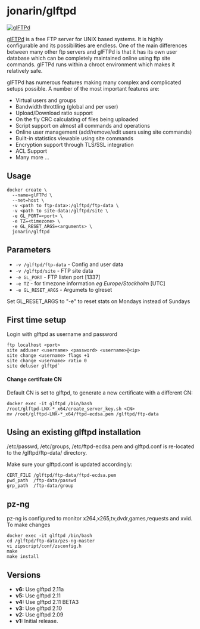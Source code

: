 [appurl]: https://glftpd.eu/
[hub]: https://hub.docker.com/r/jonarin/glftpd/

# jonarin/glftpd

[![glFTPd](https://glftpd.eu/media/logo.gif)][appurl]

[glFTPd](https://glftpd.eu/) is a free FTP server for UNIX based systems. It is highly configurable and its possibilities are endless. One of the main differences between many other ftp servers and glFTPd is that it has its own user database which can be completely maintained online using ftp site commands. glFTPd runs within a chroot environment which makes it relatively safe.

glFTPd has numerous features making many complex and complicated setups possible. A number of the most important features are:

* Virtual users and groups
* Bandwidth throttling (global and per user)
* Upload/Download ratio support
* On the fly CRC calculating of files being uploaded
* Script support on almost all commands and operations
* Online user management (add/remove/edit users using site commands)
* Built-in statistics viewable using site commands
* Encryption support through TLS/SSL integration
* ACL Support
* Many more ...

## Usage
```
docker create \
  --name=glFTPd \
  --net=host \
  -v <path to ftp-data>:/glftpd/ftp-data \
  -v <path to site-data:/glftpd/site \
  -e GL_PORT=<port> \
  -e TZ=<timezone> \
  -e GL_RESET_ARGS=<arguments> \
  jonarin/glftpd
```
## Parameters

* `-v /glftpd/ftp-data` - Config and user data
* `-v /glftpd/site` - FTP site data
* `-e GL_PORT` - FTP listen port [1337]
* `-e TZ` - for timezone information *eg Europe/Stockholm* [UTC]
* `-e GL_RESET_ARGS` - Argumets to glreset

Set GL_RESET_ARGS to "-e" to reset stats on Mondays instead of Sundays

## First time setup

Login with glftpd as username and password
```
ftp localhost <port>
site adduser <username> <password> <username>@<ip>
site change <username> flags +1
site change <username> ratio 0
site deluser glftpd`
```
#### Change certifcate CN
Default CN is set to glftpd, to generate a new certificate with a different CN:

```
docker exec -it glftpd /bin/bash
/root/glftpd-LNX-*_x64/create_server_key.sh <CN>
mv /root/glftpd-LNX-*_x64/ftpd-ecdsa.pem /glftpd/ftp-data
```

## Using an existing glftpd installation
/etc/passwd, /etc/groups, /etc/ftpd-ecdsa.pem and glftpd.conf is re-located to the /glftpd/ftp-data/ directory.

Make sure your glftpd.conf is updated accordingly:

```
CERT_FILE /glftpd/ftp-data/ftpd-ecdsa.pem
pwd_path  /ftp-data/passwd
grp_path  /ftp-data/group
```
## pz-ng

pz-ng is configured to monitor x264,x265,tv,dvdr,games,requests and xvid. To make changes

```
docker exec -it glftpd /bin/bash
cd /glftpd/ftp-data/pzs-ng-master
vi zipscript/conf/zsconfig.h
make
make install
```

## Versions

+ **v6:** Use glftpd 2.11a
+ **v5:** Use glftpd 2.11
+ **v4:** Use glftpd 2.11 BETA3
+ **v3:** Use glftpd 2.10
+ **v2:** Use glftpd 2.09
+ **v1:** Initial release.
